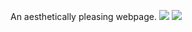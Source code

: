 An aesthetically pleasing webpage. 
![](RackMultipart20200521-4-16lcr0e_html_c3c1b8ea048ef138.png) 
![](RackMultipart20200521-4-16lcr0e_html_62ed8f2cb29d68d4.png)
